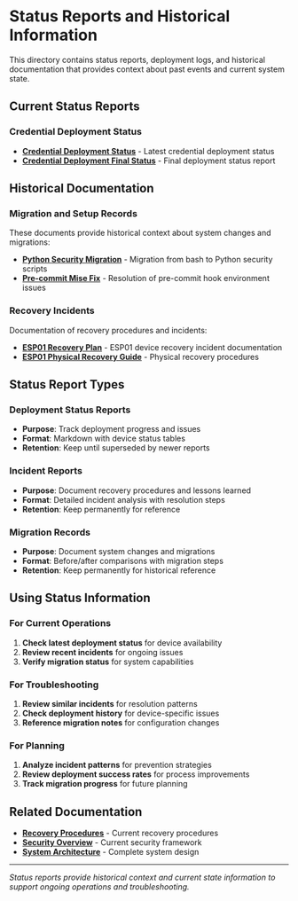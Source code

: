 # Status Reports and Historical Information

This directory contains status reports, deployment logs, and historical documentation that provides context about past events and current system state.

## Current Status Reports

### Credential Deployment Status
- **[Credential Deployment Status](CREDENTIAL_DEPLOYMENT_STATUS.md)** - Latest credential deployment status
- **[Credential Deployment Final Status](CREDENTIAL_DEPLOYMENT_FINAL_STATUS.md)** - Final deployment status report

## Historical Documentation

### Migration and Setup Records
These documents provide historical context about system changes and migrations:

- **[Python Security Migration](../security/migration-notes.md)** - Migration from bash to Python security scripts
- **[Pre-commit Mise Fix](PRE_COMMIT_MISE_FIX.md)** - Resolution of pre-commit hook environment issues

### Recovery Incidents
Documentation of recovery procedures and incidents:

- **[ESP01 Recovery Plan](ESP01_RECOVERY_PLAN.md)** - ESP01 device recovery incident documentation
- **[ESP01 Physical Recovery Guide](ESP01_PHYSICAL_RECOVERY_GUIDE.md)** - Physical recovery procedures

## Status Report Types

### Deployment Status Reports
- **Purpose**: Track deployment progress and issues
- **Format**: Markdown with device status tables
- **Retention**: Keep until superseded by newer reports

### Incident Reports
- **Purpose**: Document recovery procedures and lessons learned
- **Format**: Detailed incident analysis with resolution steps
- **Retention**: Keep permanently for reference

### Migration Records
- **Purpose**: Document system changes and migrations
- **Format**: Before/after comparisons with migration steps
- **Retention**: Keep permanently for historical reference

## Using Status Information

### For Current Operations
1. **Check latest deployment status** for device availability
2. **Review recent incidents** for ongoing issues
3. **Verify migration status** for system capabilities

### For Troubleshooting
1. **Review similar incidents** for resolution patterns
2. **Check deployment history** for device-specific issues
3. **Reference migration notes** for configuration changes

### For Planning
1. **Analyze incident patterns** for prevention strategies
2. **Review deployment success rates** for process improvements
3. **Track migration progress** for future planning

## Related Documentation

- **[Recovery Procedures](../device-management/recovery-procedures.md)** - Current recovery procedures
- **[Security Overview](../security/overview.md)** - Current security framework
- **[System Architecture](.kilocode/rules/memory-bank/architecture.md)** - Complete system design

---

*Status reports provide historical context and current state information to support ongoing operations and troubleshooting.*

